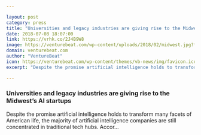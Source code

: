 ```yaml
---

layout: post
category: press
title: "Universities and legacy industries are giving rise to the Midwest’s AI startups"
date: 2018-07-08 18:07:00
link: https://vrhk.co/2J4B9W8
image: https://venturebeat.com/wp-content/uploads/2018/02/midwest.jpg?fit=1200%2C797&strip=all
domain: venturebeat.com
author: "VentureBeat"
icon: https://venturebeat.com/wp-content/themes/vb-news/img/favicon.ico
excerpt: "Despite the promise artificial intelligence holds to transform many facets of American life, the majority of artificial intelligence companies are still concentrated in traditional tech hubs. Accor…"

---
```


### Universities and legacy industries are giving rise to the Midwest’s AI startups

Despite the promise artificial intelligence holds to transform many facets of American life, the majority of artificial intelligence companies are still concentrated in traditional tech hubs. Accor…